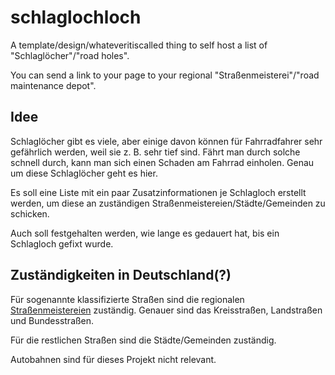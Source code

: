 # schlaglochloch
A template/design/whateveritiscalled thing to self host a list of "Schlaglöcher"/"road holes".

You can send a link to your page to your regional "Straßenmeisterei"/"road maintenance depot".

## Idee
Schlaglöcher gibt es viele, aber einige davon können für Fahrradfahrer sehr gefährlich werden, weil sie z. B. sehr tief sind. Fährt man durch solche schnell durch, kann man sich einen Schaden am Fahrrad einholen. Genau um diese Schlaglöcher geht es hier.

Es soll eine Liste mit ein paar Zusatzinformationen je Schlagloch erstellt werden, um diese an zuständigen Straßenmeistereien/Städte/Gemeinden zu schicken.

Auch soll festgehalten werden, wie lange es gedauert hat, bis ein Schlagloch gefixt wurde.

## Zuständigkeiten in Deutschland(?)
Für sogenannte klassifizierte Straßen sind die regionalen [Straßenmeistereien](https://de.wikipedia.org/wiki/Stra%C3%9Fenmeisterei) zuständig. Genauer sind das Kreisstraßen, Landstraßen und Bundesstraßen.

Für die restlichen Straßen sind die Städte/Gemeinden zuständig.

Autobahnen sind für dieses Projekt nicht relevant.
